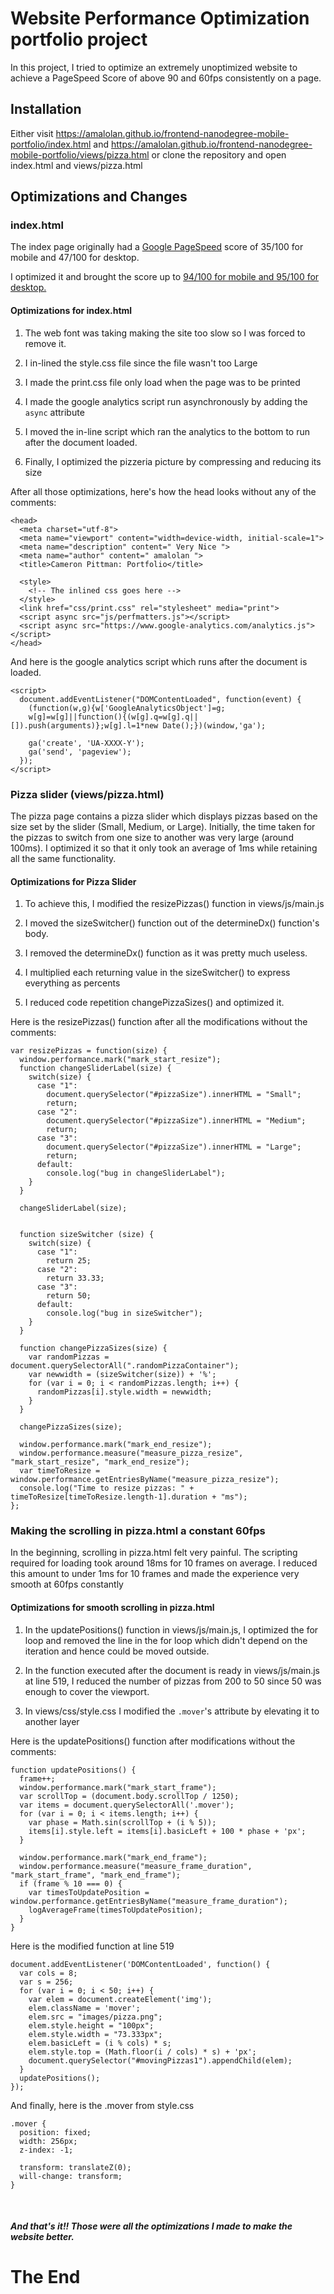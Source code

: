 # Website Performance Optimization portfolio project

In this project, I tried to optimize an extremely unoptimized website to achieve
a PageSpeed Score of above 90 and 60fps consistently on a page.


## Installation

Either visit https://amalolan.github.io/frontend-nanodegree-mobile-portfolio/index.html and https://amalolan.github.io/frontend-nanodegree-mobile-portfolio/views/pizza.html
or clone the repository and open index.html and views/pizza.html

## Optimizations and Changes

### index.html


The index page originally had a [Google PageSpeed](https://developers.google.com/speed/pagespeed/insights/) score of 35/100 for mobile and 47/100 for desktop.

I optimized it and brought the score up to [94/100 for mobile and 95/100 for desktop.](https://developers.google.com/speed/pagespeed/insights/?url=https%3A%2F%2Famalolan.github.io%2Ffrontend-nanodegree-mobile-portfolio%2F)

#### Optimizations for index.html

1. The web font was taking making the site too slow so I was forced to remove it.

2. I in-lined the style.css file since the file wasn't too Large

3. I made the print.css file only load when the page was to be printed

4. I made the google analytics script run asynchronously by adding the `async` attribute

5. I moved the in-line script which ran the analytics to the bottom to run after the document loaded.

6. Finally, I optimized the pizzeria picture by compressing and reducing its size

After all those optimizations, here's how the head looks without any of the comments:

```
<head>
  <meta charset="utf-8">
  <meta name="viewport" content="width=device-width, initial-scale=1">
  <meta name="description" content=" Very Nice ">
  <meta name="author" content=" amalolan ">
  <title>Cameron Pittman: Portfolio</title>

  <style>
    <!-- The inlined css goes here -->
  </style>
  <link href="css/print.css" rel="stylesheet" media="print">
  <script async src="js/perfmatters.js"></script>
  <script async src="https://www.google-analytics.com/analytics.js"></script>
</head>
```

And here is the google analytics script which runs after the document is loaded.

```
<script>
  document.addEventListener("DOMContentLoaded", function(event) {
    (function(w,g){w['GoogleAnalyticsObject']=g;
    w[g]=w[g]||function(){(w[g].q=w[g].q||[]).push(arguments)};w[g].l=1*new Date();})(window,'ga');

    ga('create', 'UA-XXXX-Y');
    ga('send', 'pageview');
  });
</script>
```

### Pizza slider (views/pizza.html)

The pizza page contains a pizza slider which displays pizzas based on the size set by the slider (Small, Medium, or Large). Initially, the time taken for the pizzas to switch from one size to another was very large (around 100ms). I optimized it so that it only took an average of 1ms while retaining all the same functionality.

#### Optimizations for Pizza Slider
1. To achieve this, I modified the resizePizzas() function in views/js/main.js

2. I moved the sizeSwitcher() function out of the determineDx() function's body.

3. I removed the determineDx() function as it was pretty much useless.

4. I multiplied each returning value in the sizeSwitcher() to express everything as percents

5. I reduced code repetition changePizzaSizes() and optimized it.

Here is the resizePizzas() function after all the modifications without the comments:
```
var resizePizzas = function(size) {
  window.performance.mark("mark_start_resize");
  function changeSliderLabel(size) {
    switch(size) {
      case "1":
        document.querySelector("#pizzaSize").innerHTML = "Small";
        return;
      case "2":
        document.querySelector("#pizzaSize").innerHTML = "Medium";
        return;
      case "3":
        document.querySelector("#pizzaSize").innerHTML = "Large";
        return;
      default:
        console.log("bug in changeSliderLabel");
    }
  }

  changeSliderLabel(size);


  function sizeSwitcher (size) {
    switch(size) {
      case "1":
        return 25;
      case "2":
        return 33.33;
      case "3":
        return 50;
      default:
        console.log("bug in sizeSwitcher");
    }
  }

  function changePizzaSizes(size) {
    var randomPizzas = document.querySelectorAll(".randomPizzaContainer");
    var newwidth = (sizeSwitcher(size)) + '%';
    for (var i = 0; i < randomPizzas.length; i++) {
      randomPizzas[i].style.width = newwidth;
    }
  }

  changePizzaSizes(size);

  window.performance.mark("mark_end_resize");
  window.performance.measure("measure_pizza_resize", "mark_start_resize", "mark_end_resize");
  var timeToResize = window.performance.getEntriesByName("measure_pizza_resize");
  console.log("Time to resize pizzas: " + timeToResize[timeToResize.length-1].duration + "ms");
};
```


### Making the scrolling in pizza.html a constant 60fps

In the beginning, scrolling in pizza.html felt very painful. The scripting required for
loading took around 18ms for 10 frames on average. I reduced this amount to under 1ms for 10 frames and made the experience very smooth at 60fps constantly

#### Optimizations for smooth scrolling in pizza.html

1. In the updatePositions() function in views/js/main.js, I optimized the for loop and removed the line in the for loop which didn't depend on the iteration and hence could be moved outside.

2. In the function executed after the document is ready in views/js/main.js at line 519, I reduced the number of pizzas from 200 to 50 since 50 was enough to cover the viewport.

3. In views/css/style.css I modified the `.mover`'s attribute by elevating it to another layer

Here is the updatePositions() function after modifications without the comments:
```
function updatePositions() {
  frame++;
  window.performance.mark("mark_start_frame");
  var scrollTop = (document.body.scrollTop / 1250);
  var items = document.querySelectorAll('.mover');
  for (var i = 0; i < items.length; i++) {
    var phase = Math.sin(scrollTop + (i % 5));
    items[i].style.left = items[i].basicLeft + 100 * phase + 'px';
  }

  window.performance.mark("mark_end_frame");
  window.performance.measure("measure_frame_duration", "mark_start_frame", "mark_end_frame");
  if (frame % 10 === 0) {
    var timesToUpdatePosition = window.performance.getEntriesByName("measure_frame_duration");
    logAverageFrame(timesToUpdatePosition);
  }
}
```

Here is the modified function at line 519
```
document.addEventListener('DOMContentLoaded', function() {
  var cols = 8;
  var s = 256;
  for (var i = 0; i < 50; i++) {
    var elem = document.createElement('img');
    elem.className = 'mover';
    elem.src = "images/pizza.png";
    elem.style.height = "100px";
    elem.style.width = "73.333px";
    elem.basicLeft = (i % cols) * s;
    elem.style.top = (Math.floor(i / cols) * s) + 'px';
    document.querySelector("#movingPizzas1").appendChild(elem);
  }
  updatePositions();
});
```

And finally, here is the .mover from style.css

```
.mover {
  position: fixed;
  width: 256px;
  z-index: -1;

  transform: translateZ(0);
  will-change: transform;
}
```
<br>

##### And that's it!! Those were all the optimizations I made to make the website better.

# The End
